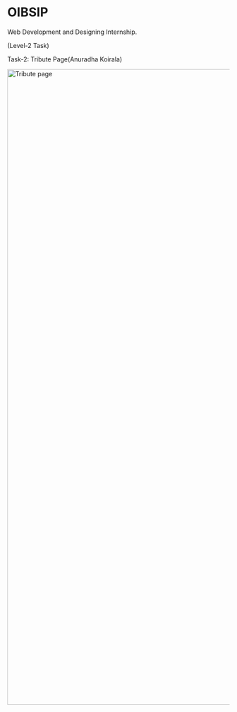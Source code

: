 # OIBSIP
Web Development and Designing Internship.

(Level-2 Task)

Task-2: Tribute Page(Anuradha Koirala)

<img width="1440" alt="Tribute page" src="https://github.com/manisha-mdr/OIBSIP/assets/124887790/e29394d6-4fa5-4433-bd27-8b83d9ee0c91">
